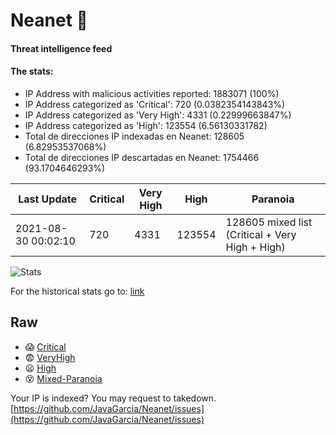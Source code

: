 # Neanet :hocho:
#### Threat intelligence feed
#### The stats:

- IP Address with malicious activities reported: 1883071 (100%)
- IP Address categorized as 'Critical':  720 (0.0382354143843%)
- IP Address categorized as 'Very High':  4331 (0.22999663847%)
- IP Address categorized as 'High':  123554 (6.56130331782)
- Total de direcciones IP indexadas en Neanet:  128605 (6.82953537068%)
- Total de direcciones IP descartadas en Neanet:  1754466 (93.1704646293%)

| Last Update | Critical | Very High | High | Paranoia |
| --- | --- | --- | --- | --- |
| 2021-08-30 00:02:10 | 720 | 4331 | 123554 | 128605 mixed list (Critical + Very High + High)|

![Stats](https://docs.google.com/spreadsheets/d/e/2PACX-1vSnaNMIXVabIpDJjufMlzH7poXnshF3mgd8Is1g9ytUEzVsP5my4Trn8f-xkoLLQ38xpL3HtmUexLo6/pubchart?oid=501124687&format=image)

For the historical stats go to: [link](/stats.csv)
## Raw
- :scream: [Critical](https://raw.githubusercontent.com/JavaGarcia/Neanet/master/blacklists/neanet_critical.txt)
- :fearful: [VeryHigh](https://raw.githubusercontent.com/JavaGarcia/Neanet/master/blacklists/neanet_veryHigh.txtt)
- :frowning: [High](https://raw.githubusercontent.com/JavaGarcia/Neanet/master/blacklists/neanet_high.txt)
- :dizzy_face: [Mixed-Paranoia](https://raw.githubusercontent.com/JavaGarcia/Neanet/master/blacklists/neanet_all.txt)


Your IP is indexed? You may request to takedown. [https://github.com/JavaGarcia/Neanet/issues](https://github.com/JavaGarcia/Neanet/issues)

























































































































































































































































































































































































































































































































































































































































































































































































































































































































































































































































































































































































































































































































































































































































































































































































































































































































































































































































































































































































































































































































































































































































































































































































































































































































































































































































































































































































































































































































































































































































































































































































































































































































































































































































































































































































































































































































































































































































































































































































































































































































































































































































































































































































































































































































































































































































































































































































































































































































































































































































































































































































































































































































































































































































































































































































































































































































































































































































































































































































































































































































































































































































































































































































































































































































































































































































































































































































































































































































































































































































































































































































































































































































































































































































































































































































































































































































































































































































































































































































































































































































































































































































































































































































































































































































































































